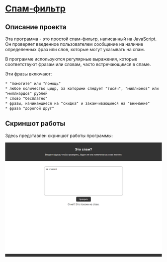 # [Спам-фильтр](https:// "Ссылка на сайт")

## Описание проекта

Эта программа - это простой спам-фильтр, написанный на JavaScript. Он проверяет введенное пользователем сообщение на наличие определенных фраз или слов, которые могут указывать на спам.  

В программе используются регулярные выражения, которые соответствуют фразам или словам, часто встречающимся в спаме.

Эти фразы включают:

    * "помогите" или "помощь"
    * любое количество цифр, за которыми следует "тысяч", "миллионов" или "миллиардов" рублей
    * слово "бесплатно"
    * фразы, начинающиеся на "скидка" и заканчивающиеся на "внимание"
    * фраза "дорогой друг"

## Скриншот работы

Здесь представлен скриншот работы программы:

![Скриншот десктопной версии сайта](./screenshots/screenSite.png)

